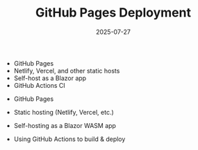 ﻿---
title: 'GitHub Pages Deployment'
date: 2025-07-27
image: images/blake-logo.png
tags: []
description: "Describes how to deploy Blake sites to GitHub Pages."
iconIdentifier: "bi bi-plus-square-fill-nav-menu"
pageOrder: 2
category: "Deploying"
quickAccess: 4
---

- GitHub Pages
- Netlify, Vercel, and other static hosts
- Self-host as a Blazor app
- GitHub Actions CI

* GitHub Pages

* Static hosting (Netlify, Vercel, etc.)

* Self-hosting as a Blazor WASM app

* Using GitHub Actions to build & deploy

